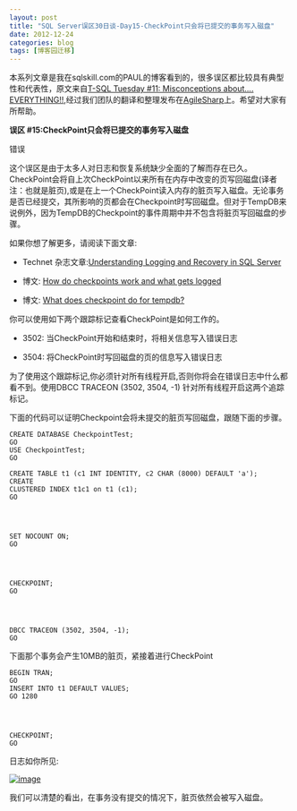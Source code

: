 ```yaml
---
layout: post
title: "SQL Server误区30日谈-Day15-CheckPoint只会将已提交的事务写入磁盘"
date: 2012-12-24
categories: blog
tags: [博客园迁移]
---
```


本系列文章是我在sqlskill.com的PAUL的博客看到的，很多误区都比较具有典型性和代表性，原文来自[T-SQL Tuesday \#11: Misconceptions about.... EVERYTHING\!\!](http://www.sqlskills.com/blogs/paul/post/T-SQL-Tuesday-11-Misconceptions-about-EVERYTHING!!.aspx),经过我们团队的翻译和整理发布在[AgileSharp](http://www.agilesharp.com/)上。希望对大家有所帮助。

**误区 \#15:CheckPoint只会将已提交的事务写入磁盘**

错误

这个误区是由于太多人对日志和恢复系统缺少全面的了解而存在已久。CheckPoint会将自上次CheckPoint以来所有在内存中改变的页写回磁盘\(译者注：也就是脏页\),或是在上一个CheckPoint读入内存的脏页写入磁盘。无论事务是否已经提交，其所影响的页都会在Checkpoint时写回磁盘。但对于TempDB来说例外，因为TempDB的Checkpoint的事件周期中并不包含将脏页写回磁盘的步骤。

如果你想了解更多，请阅读下面文章:

  * Technet 杂志文章:[Understanding Logging and Recovery in SQL Server](http://technet.microsoft.com/en-us/magazine/2009.02.logging.aspx)

  * 博文: [How do checkpoints work and what gets logged](http://www.sqlskills.com/BLOGS/PAUL/post/How-do-checkpoints-work.aspx)

  * 博文: [What does checkpoint do for tempdb?](http://www.sqlskills.com/BLOGS/PAUL/post/What-does-checkpoint-do-for-tempdb.aspx)




你可以使用如下两个跟踪标记查看CheckPoint是如何工作的。

  * 3502: 当CheckPoint开始和结束时，将相关信息写入错误日志

  * 3504: 将CheckPoint时写回磁盘的页的信息写入错误日志




为了使用这个跟踪标记,你必须针对所有线程开启,否则你将会在错误日志中什么都看不到。使用DBCC TRACEON \(3502, 3504, -1\) 针对所有线程开启这两个追踪标记。

下面的代码可以证明Checkpoint会将未提交的脏页写回磁盘，跟随下面的步骤。
    
    
    CREATE DATABASE CheckpointTest;   
    GO   
    USE CheckpointTest;   
    GO 
      
    CREATE TABLE t1 (c1 INT IDENTITY, c2 CHAR (8000) DEFAULT 'a');   
    CREATE 
    CLUSTERED INDEX t1c1 on t1 (c1);   
    GO
    
    
    
    
    SET NOCOUNT ON;   
    GO
    
    
    
    
    CHECKPOINT;   
    GO
    
    
    
    
    DBCC TRACEON (3502, 3504, -1);   
    GO

  


下面那个事务会产生10MB的脏页，紧接着进行CheckPoint
    
    
    BEGIN TRAN;   
    GO   
    INSERT INTO t1 DEFAULT VALUES;   
    GO 1280
    
    
    
    
    CHECKPOINT;   
    GO

  


日志如你所见:

[![image](https://cdn.jsdelivr.net/gh/careyson/careyson.github.io@main/assets/images/2012-12-24-sql-server-30-day15-checkpoint/sql-server-30-day15-checkpoint-201212241628166318.png)](http://images.cnblogs.com/cnblogs_com/CareySon/201212/201212241628164399.png)

我们可以清楚的看出，在事务没有提交的情况下，脏页依然会被写入磁盘。
